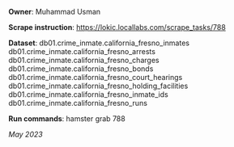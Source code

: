 **Owner**: Muhammad Usman

**Scrape instruction**: https://lokic.locallabs.com/scrape_tasks/788

**Dataset**: db01.crime_inmate.california_fresno_inmates
             db01.crime_inmate.california_fresno_arrests
             db01.crime_inmate.california_fresno_charges
             db01.crime_inmate.california_fresno_bonds
             db01.crime_inmate.california_fresno_court_hearings
             db01.crime_inmate.california_fresno_holding_facilities
             db01.crime_inmate.california_fresno_inmate_ids
             db01.crime_inmate.california_fresno_runs

**Run commands**: hamster grab 788


_May 2023_
